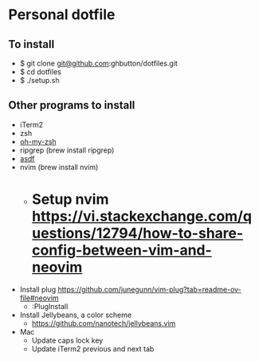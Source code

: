 # Personal dotfile
## To install
- $ git clone git@github.com:ghbutton/dotfiles.git
- $ cd dotfiles
- $ ./setup.sh

## Other programs to install
- iTerm2
- zsh
- [oh-my-zsh](https://ohmyz.sh/)
- ripgrep (brew install ripgrep)
- [asdf](https://github.com/asdf-vm/asdf)
- nvim (brew install nvim)
  - # Setup nvim https://vi.stackexchange.com/questions/12794/how-to-share-config-between-vim-and-neovim
- Install plug https://github.com/junegunn/vim-plug?tab=readme-ov-file#neovim
  - :PlugInstall
- Install Jellybeans, a color scheme
  - https://github.com/nanotech/jellybeans.vim
- Mac
  - Update caps lock key
  - Update iTerm2 previous and next tab
